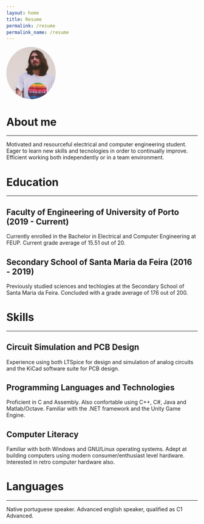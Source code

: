 ```yaml
---
layout: home
title: Resume
permalink: /resume
permalink_name: /resume
---
```


<img src="/img/profile.png" class="center" width="130" style="border-radius: 50%">

# About me
---
Motivated and resourceful electrical and computer engineering student. Eager to learn new skills and tecnologies in order to continually improve. Efficient working both independently or in a team environment.

# Education
---
## Faculty of Engineering of University of Porto (2019 - Current)
Currently enrolled in the Bachelor in Electrical and Computer Engineering at FEUP. Current grade average of 15.51 out of 20.

## Secondary School of Santa Maria da Feira (2016 - 2019)
Previously studied sciences and techlogies at the Secondary School of Santa Maria da Feira. Concluded with a grade average of 176 out of 200.

# Skills
---
## Circuit Simulation and PCB Design
Experience using both LTSpice for design and simulation of analog circuits and the KiCad software suite for PCB design.

## Programming Languages and Technologies
Proficient in C and Assembly. Also confortable using C++, C#, Java and Matlab/Octave. Familiar with the .NET framework and the Unity Game Engine.

## Computer Literacy
Familiar with both Windows and GNU/Linux operating systems. 
Adept at building computers using modern consumer/enthusiast level hardware. Interested in retro computer hardware also.

# Languages
---
Native portuguese speaker.
Advanced english speaker, qualified as C1 Advanced.
